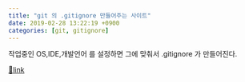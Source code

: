 ```yaml
---
title: "git 의 .gitignore 만들어주는 사이트"
date: 2019-02-28 13:22:19 +0900
categories: [git, gitignore]
---
```


작업중인 OS,IDE,개발언어 를 설정하면 그에 맞춰서 .gitignore 가 만들어진다.




[🔗link](http://www.mins01.com/mh/tech/read/1259)